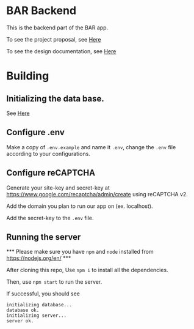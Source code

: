 BAR Backend
===========

This is the backend part of the BAR app.

To see the project proposal, see [Here](docs/proposal.md)

To see the design documentation, see [Here](docs/design.md)


# Building
## Initializing the data base.
See [Here](docs/createdb.md)

## Configure .env

Make a copy of `.env.example` and name it `.env`, change the `.env` file according to your configurations.

## Configure reCAPTCHA

Generate your site-key and secret-key at https://www.google.com/recaptcha/admin/create using reCAPTCHA v2.

Add the domain you plan to run our app on (ex. localhost).

Add the secret-key to the `.env` file.

## Running the server

*** Please make sure you have `npm` and `node` installed from https://nodejs.org/en/ ***

After cloning this repo, Use `npm i` to install all the dependencies.

Then, use `npm start` to run the server.

If successful, you should see

```
initializing database...
database ok.
initializing server...
server ok.
```